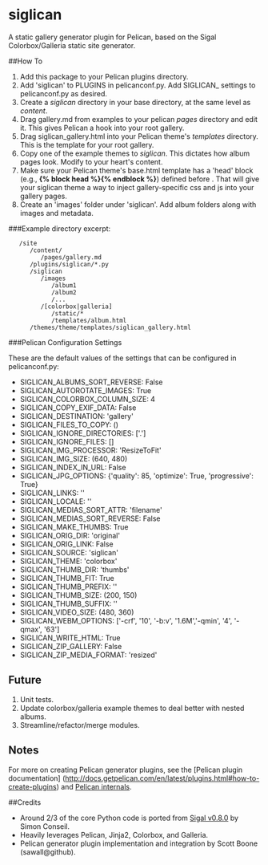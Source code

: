 siglican
========

A static gallery generator plugin for Pelican, based on the Sigal
Colorbox/Galleria static site generator.

##How To
1. Add this package to your Pelican plugins directory.
2. Add 'siglican' to PLUGINS in pelicanconf.py. Add SIGLICAN_ settings to
   pelicanconf.py as desired.
3. Create a *siglican* directory in your base directory, at the same level as
   *content*.
4. Drag gallery.md from examples to your pelican *pages* directory and edit it.
   This gives Pelican a hook into your root gallery.
5. Drag siglican_gallery.html into your Pelican theme's *templates* directory.
   This is the template for your root gallery.
6. Copy one of the example themes to *siglican*. This dictates how album pages
   look. Modify to your heart's content.
7. Make sure your Pelican theme's base.html template has a 'head' block
   (e.g., **{% block head %}{% endblock %}**) defined before **</head>**. That
   will give your siglican theme a way to inject gallery-specific css and js
   into your gallery pages. 
8. Create an 'images' folder under 'siglican'. Add album folders along with
   images and metadata.

###Example directory excerpt:
```
   /site
      /content/
         /pages/gallery.md
      /plugins/siglican/*.py
      /siglican
         /images
            /album1
            /album2
            /...
         /[colorbox|galleria]
            /static/*
            /templates/album.html
      /themes/theme/templates/siglican_gallery.html
```

###Pelican Configuration Settings

These are the default values of the settings that can be configured in 
pelicanconf.py:

* SIGLICAN_ALBUMS_SORT_REVERSE: False
* SIGLICAN_AUTOROTATE_IMAGES: True
* SIGLICAN_COLORBOX_COLUMN_SIZE: 4
* SIGLICAN_COPY_EXIF_DATA: False
* SIGLICAN_DESTINATION: 'gallery'
* SIGLICAN_FILES_TO_COPY: ()
* SIGLICAN_IGNORE_DIRECTORIES: ['.']
* SIGLICAN_IGNORE_FILES: []
* SIGLICAN_IMG_PROCESSOR: 'ResizeToFit'
* SIGLICAN_IMG_SIZE: (640, 480)
* SIGLICAN_INDEX_IN_URL: False
* SIGLICAN_JPG_OPTIONS: {'quality': 85, 'optimize': True, 'progressive': True}
* SIGLICAN_LINKS: ''
* SIGLICAN_LOCALE: ''
* SIGLICAN_MEDIAS_SORT_ATTR: 'filename'
* SIGLICAN_MEDIAS_SORT_REVERSE: False
* SIGLICAN_MAKE_THUMBS: True
* SIGLICAN_ORIG_DIR: 'original'
* SIGLICAN_ORIG_LINK: False
* SIGLICAN_SOURCE: 'siglican'
* SIGLICAN_THEME: 'colorbox'
* SIGLICAN_THUMB_DIR: 'thumbs'
* SIGLICAN_THUMB_FIT: True
* SIGLICAN_THUMB_PREFIX: ''
* SIGLICAN_THUMB_SIZE: (200, 150)
* SIGLICAN_THUMB_SUFFIX: ''
* SIGLICAN_VIDEO_SIZE: (480, 360)
* SIGLICAN_WEBM_OPTIONS: ['-crf', '10', '-b:v', '1.6M','-qmin', '4', '-qmax', '63']
* SIGLICAN_WRITE_HTML: True
* SIGLICAN_ZIP_GALLERY: False
* SIGLICAN_ZIP_MEDIA_FORMAT: 'resized'

## Future
1. Unit tests.
2. Update colorbox/galleria example themes to deal better with nested albums.
3. Streamline/refactor/merge modules.

## Notes
For more on creating Pelican generator plugins, see the [Pelican plugin documentation]
(http://docs.getpelican.com/en/latest/plugins.html#how-to-create-plugins) and
[Pelican internals](http://docs.getpelican.com/en/latest/internals.html).

##Credits
* Around 2/3 of the core Python code is ported from
  [Sigal v0.8.0](http://sigal.saimon.org/) by Simon Conseil.
* Heavily leverages Pelican, Jinja2, Colorbox, and Galleria.
* Pelican generator plugin implementation and integration by Scott Boone (sawall@github).